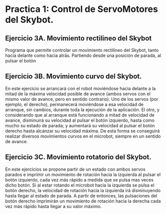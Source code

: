 # Practica 1: Control de ServoMotores del Skybot.


## Ejercicio 3A. Movimiento rectilineo del  Skybot


Programa que permite controlar un movimiento rectilíneo del Skybot, tanto hacia delante como hacia atrás. Partiendo desde una posición de parada, al pulsar el botón 

## Ejercicio 3B. Movimiento curvo del Skybot.


En este ejercicio se arrancará con el robot moviéndose hacia delante a la mitad de la máxima velocidad posible de avance (ambos servos con el mismo valor de avance, pero en sentido contrario). Uno de los servos (por ejemplo, el derecho), permanecerá moviéndose a esa velocidad de arranque, sin cambios, durante toda la ejecución de la aplicación. El otro, y considerando que al arranque está funcionando a mitad de velocidad de avance, disminuirá su velocidad al pulsar el botón izquierdo, hasta como mucho su estado de parada; y aumentará su velocidad al pulsar el botón derecho hasta alcanzar su velocidad máxima. De esta forma se conseguirá realizar diversos movimientos curvos en el microbot, siempre en un sentido de avance.

## Ejercicio 3C. Movimiento rotatorio del Skybot.


En este ejercicios se propone partir de un estado con ambos servos parados e imprimir un movimiento de rotación hacia la izquierda al pulsar el botón izquierdo, cada vez más rápido a medida que se pulsa mas veces dicho botón. Si al estar rotando el microbot hacia la izquierda se pulsa el botón derecho, la velocidad de rotación hacia la izquierda irá disminuyendo hasta llegar al estado de parada. A partir de entonces, las pulsaciones del botón derecho imprimirán un movimiento de rotación hacia la derecha cada vez más rápido hasta llegar a su valor máximo.
